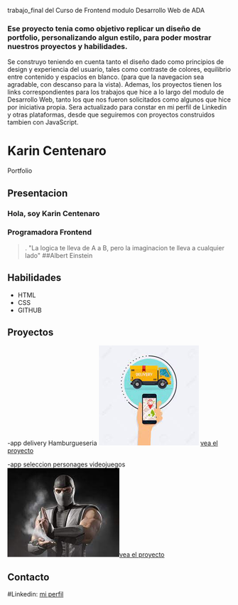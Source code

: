 trabajo_final del Curso de Frontend modulo Desarrollo Web de ADA

### Ese proyecto tenia como objetivo replicar un diseño de portfolio, personalizando algun estilo, para poder mostrar nuestros proyectos y habilidades.
Se construyo teniendo en cuenta tanto el diseño dado como principios de design y experiencia del usuario, tales como contraste de colores, equilibrio entre contenido y espacios en blanco.
(para que la navegacion sea agradable, con descanso para la vista).
Ademas, los proyectos tienen los links correspondientes para los trabajos que hice a lo largo del modulo de Desarrollo Web, tanto los que nos fueron solicitados como algunos que hice por iniciativa propia.
 Sera actualizado para constar en mi perfil de Linkedin y otras plataformas, desde que seguiremos con proyectos construidos tambien con JavaScript.
# Karin Centenaro 
Portfolio 
## Presentacion 
### Hola, soy Karin Centenaro
### Programadora Frontend

>. "La logica te lleva de A a B, pero la imaginacion te lleva a cualquier lado" 
##Albert Einstein
## Habilidades 
- HTML
- CSS
- GITHUB

## Proyectos 
-app delivery Hamburgueseria
![imagen platos con hamburguer](delivery.jfif) [vea el proyecto](https://delivery-karintech.vercel.app/) 


-app seleccion personages videojuegos
![imagen guerrero videojuegos](smoke.jfif)[vea el proyecto](https://selector-personage.vercel.app/)

## Contacto 
#Linkedin:  [mi perfil](https://www.linkedin.com/in/karin-centenaro-98652a229/)


